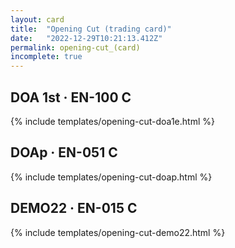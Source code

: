 ```yaml
---
layout: card
title:  "Opening Cut (trading card)"
date:   "2022-12-29T10:21:13.412Z"
permalink: opening-cut_(card)
incomplete: true
---
```


## DOA 1st &middot; EN-100 C

{% include templates/opening-cut-doa1e.html %}


## DOAp &middot; EN-051 C

{% include templates/opening-cut-doap.html %}


## DEMO22 &middot; EN-015 C

{% include templates/opening-cut-demo22.html %}
